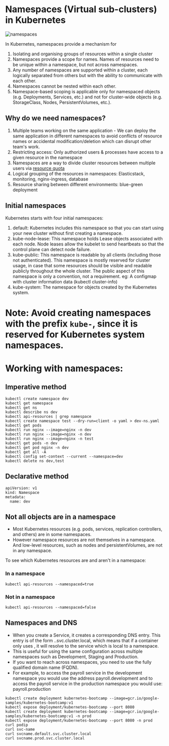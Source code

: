 # Namespaces (Virtual sub-clusters) in Kubernetes
![namespaces](https://github.com/user-attachments/assets/990c186d-9d60-4cd9-a380-3d45164d9120)

In Kubernetes, namespaces provide a mechanism for 
1. Isolating and organising groups of resources within a single cluster
2. Namespaces provide a scope for names. Names of resources need to be unique within a namespace, but not across namespaces.
3. Any number of namespaces are supported within a cluster, each logically separated from others but with the ability to communicate with each other.
4. Namespaces cannot be nested within each other.
5. Namespace-based scoping is applicable only for namespaced objects (e.g. Deployments, Services, etc.) and not for cluster-wide objects (e.g. StorageClass, Nodes, PersistentVolumes, etc.).


## Why do we need namespaces?
1. Multiple teams working on the same application - We can deploy the same application in different namespaces to avoid conflicts of resource names or accidental modification/deletion which can disrupt other team's work.
2. Restricting access: Only authorized users & processes have access to a given resource in the namespace
3. Namespaces are a way to divide cluster resources between multiple users via [resource quota](https://kubernetes.io/docs/concepts/policy/resource-quotas/)
4. Logical grouping of the resources in namespaces: Elasticstack, monitoring, nginx-ingress, database
5. Resource sharing between different environments: blue-green deployment
   

## Initial namespaces
Kubernetes starts with four initial namespaces:
1. default: Kubernetes includes this namespace so that you can start using your new cluster without first creating a namespace.
2. kube-node-lease: This namespace holds Lease objects associated with each node. Node leases allow the kubelet to send heartbeats so that the control plane can detect node failure.
3. kube-public: This namespace is readable by all clients (including those not authenticated). This namespace is mostly reserved for cluster usage, in case that some resources should be visible and readable publicly throughout the whole cluster. The public aspect of this namespace is only a convention, not a requirement.
   eg: A configmap with cluster information data (kubectl cluster-info)
4. kube-system: The namespace for objects created by the Kubernetes system.

# Note: Avoid creating namespaces with the prefix `kube-`, since it is reserved for Kubernetes system namespaces.

# Working with namespaces:

## Imperative method
```
kubectl create namespace dev
kubectl get namespace
kubectl get ns
kubectl describe ns dev
kubectl api-resources | grep namespace
kubectl create namespace test --dry-run=client -o yaml > dev-ns.yaml
kubectl get pods
kubectl run nginx --image=nginx -n dev
kubectl run nginx --image=nginx -n dev
kubectl run nginx --image=nginx -n test
kubectl get pods -n dev
kubectl get pod nginx -n dev
kubectl get all -A
kubectl config set-context --current --namespace=dev
kubectl delete ns dev,test

```

## Declarative method
```
apiVersion: v1
kind: Namespace
metadata:
  name: dev
```

## Not all objects are in a namespace
- Most Kubernetes resources (e.g. pods, services, replication controllers, and others) are in some namespaces. 
- However namespace resources are not themselves in a namespace. And low-level resources, such as nodes and persistentVolumes, are not in any namespace.

To see which Kubernetes resources are and aren't in a namespace:

### In a namespace
```
kubectl api-resources --namespaced=true
```

### Not in a namespace
```
kubectl api-resources --namespaced=false
```

## Namespaces and DNS
- When you create a Service, it creates a corresponding DNS entry. This entry is of the form <service-name>.<namespace-name>.svc.cluster.local, which means that if a container only uses <service-name>, it will resolve to the service which is local to a namespace.
- This is useful for using the same configuration across multiple namespaces such as Development, Staging and Production.
- If you want to reach across namespaces, you need to use the fully qualified domain name (FQDN).
- For example, to access the payroll service in the development namespace you would use the address payroll.development and to access the payroll service in the production namespace you would use: payroll.production
  
```
kubectl create deployment kubernetes-bootcamp --image=gcr.io/google-samples/kubernetes-bootcamp:v1
kubectl expose deployment/kubernetes-bootcamp --port 8080
kubectl create deployment kubernetes-bootcamp --image=gcr.io/google-samples/kubernetes-bootcamp:v1 -n prod
kubectl expose deployment/kubernetes-bootcamp --port 8080 -n prod
curl podip
curl svc-name
curl svcname.default.svc.cluster.local
curl svcname.prod.svc.cluster.local
```

